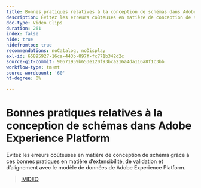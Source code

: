 ```yaml
---
title: Bonnes pratiques relatives à la conception de schémas dans Adobe Experience Platform
description: Évitez les erreurs coûteuses en matière de conception de schéma grâce à ces bonnes pratiques en matière d’extensibilité, de validation et d’alignement avec le modèle de données de Adobe Experience Platform.
doc-type: Video Clips
duration: 261
index: false
hide: true
hidefromtoc: true
recommendations: noCatalog, noDisplay
exl-id: 65895927-16ca-443b-897f-fc771b342d2c
source-git-commit: 90671959b653e120f93bca216a4da116a8f1c3bb
workflow-type: tm+mt
source-wordcount: '60'
ht-degree: 0%

---
```


# Bonnes pratiques relatives à la conception de schémas dans Adobe Experience Platform

Évitez les erreurs coûteuses en matière de conception de schéma grâce à ces bonnes pratiques en matière d’extensibilité, de validation et d’alignement avec le modèle de données de Adobe Experience Platform.

<!-- 72_S655_3442541_260_best-practices-for-schema-design-in-adobe-experience-platform -->
>[!VIDEO](https://video.tv.adobe.com/v/3458268/?learn=on&enablevpops=true)
